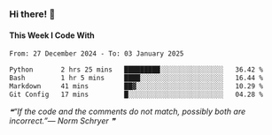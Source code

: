 ### Hi there! 👋

#### This Week I Code With
<!--START_SECTION:waka-->

```txt
From: 27 December 2024 - To: 03 January 2025

Python       2 hrs 25 mins   █████████░░░░░░░░░░░░░░░░   36.42 %
Bash         1 hr 5 mins     ████░░░░░░░░░░░░░░░░░░░░░   16.44 %
Markdown     41 mins         ██▓░░░░░░░░░░░░░░░░░░░░░░   10.29 %
Git Config   17 mins         █░░░░░░░░░░░░░░░░░░░░░░░░   04.28 %
```

<!--END_SECTION:waka-->

<!--STARTS_HERE_QUOTE_README-->
<i>❝“If the code and the comments do not match, possibly both are incorrect.”— Norm Schryer   ❞</i>
<!--ENDS_HERE_QUOTE_README-->
